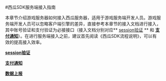 #西瓜SDK服务端接入指南



本章节介绍游戏服务器如何接入西瓜服务器，适用于游戏服务端开发人员。游戏服务端开发人员可以忽略客户端引擎的差异，直接参考本章节的接入文档进行接入，其中账号验证和支付验证为必接接口（接入文档分别对应** [session验证](./session.md) ** 和 **[支付通知](./pay.md)**）。在进行服务端接入之前，建议首先阅读《西瓜SDK流程说明》，可以有效的提高接入效率。





**[session验证](./session.md)**


**[支付通知](./pay.md)**


**[数据上报](./data.md)**
